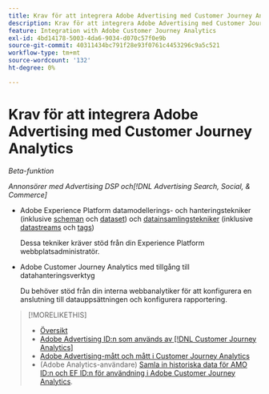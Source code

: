 ```yaml
---
title: Krav för att integrera Adobe Advertising med Customer Journey Analytics
description: Krav för att integrera Adobe Advertising med Customer Journey Analytics
feature: Integration with Adobe Customer Journey Analytics
exl-id: 4bd14178-5003-4da6-9034-d070c57f0e9b
source-git-commit: 40311434bc791f28e93f0761c4453296c9a5c521
workflow-type: tm+mt
source-wordcount: '132'
ht-degree: 0%

---
```


# Krav för att integrera Adobe Advertising med Customer Journey Analytics

*Beta-funktion*

*Annonsörer med Advertising DSP och[!DNL Advertising Search, Social, & Commerce]*

* Adobe Experience Platform datamodellerings- och hanteringstekniker (inklusive [scheman](https://experienceleague.adobe.com/en/docs/experience-platform/xdm/home) och [dataset](https://experienceleague.adobe.com/en/docs/experience-platform/catalog/datasets/overview)) och [datainsamlingstekniker](https://experienceleague.adobe.com/en/docs/experience-platform/collection/home) (inklusive [datastreams](https://experienceleague.adobe.com/en/docs/experience-platform/datastreams/overview) och [tags](https://experienceleague.adobe.com/en/docs/experience-platform/tags/home))

  Dessa tekniker kräver stöd från din Experience Platform webbplatsadministratör.

* Adobe Customer Journey Analytics med tillgång till datahanteringsverktyg

  Du behöver stöd från din interna webbanalytiker för att konfigurera en anslutning till datauppsättningen och konfigurera rapportering.

>[!MORELIKETHIS]
>
>* [Översikt](overview.md)
>* [Adobe Advertising ID:n som används av [!DNL Customer Journey Analytics]](ids.md)
>* [Adobe Advertising-mått och mått i Customer Journey Analytics](advertising-data-in-cja.md)
>* (Adobe Analytics-användare) [Samla in historiska data för AMO ID:n och EF ID:n för användning i Adobe Customer Journey Analytics](/help/integrations/analytics/rvars-to-evars.md).
